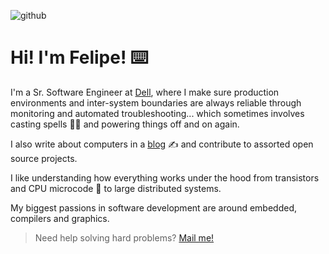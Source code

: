 ![github](https://user-images.githubusercontent.com/2183824/115489910-6a934400-a233-11eb-9a0b-99c57d46252d.png)

# Hi! I'm Felipe! ⌨️

I'm a Sr. Software Engineer at [Dell][dell], where I make sure production environments and inter-system boundaries are always reliable through monitoring and automated troubleshooting... which sometimes involves casting spells 📜✨ and powering things off and on again.

I also write about computers in a [blog][blog] ✍️ and contribute to assorted open source projects.

I like understanding how everything works under the hood from transistors and CPU microcode 🔬 to large distributed systems.

My biggest passions in software development are around embedded, compilers and graphics.

> Need help solving hard problems? [Mail me!][mail]

[mail]: mailto:felipe.oltavares@gmail.com
[dell]: https://dell.com
[blog]: felipetavares.com
